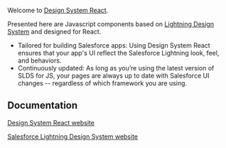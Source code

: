 
Welcome to [Design System React](https://design-system-react.herokuapp.com).

Presented here are Javascript components based on [Lightning Design System](https://www.lightningdesignsystem.com/) and designed for React.

* Tailored for building Salesforce apps: Using Design System React ensures that your app's UI reflect the Salesforce Lightning look, feel, and behaviors.
* Continuously updated: As long as you’re using the latest version of SLDS for JS, your pages are always up to date with Salesforce UI changes -- regardless of which framework you are using.

## Documentation

[Design System React website](https://design-system-react.herokuapp.com)

[Salesforce Lightning Design System website](https://www.lightningdesignsystem.com)
